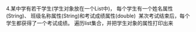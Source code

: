 4.某中学有若干学生(学生对象放在一个List中)，
每个学生有一个姓名属性(String)、
班级名称属性(String)和考试成绩属性(double) 
某次考试结束后，每个学生都获得了一个考试成绩。
遍历list集合，并把学生对象的属性打印出来
